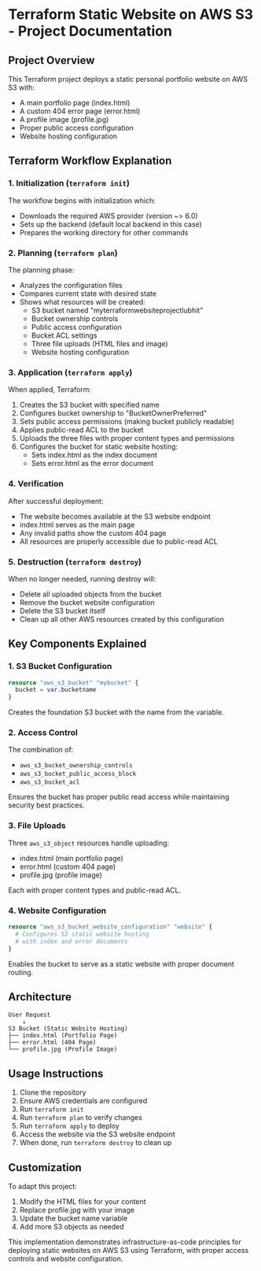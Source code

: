 # Terraform Static Website on AWS S3 - Project Documentation

## Project Overview

This Terraform project deploys a static personal portfolio website on AWS S3 with:
- A main portfolio page (index.html)
- A custom 404 error page (error.html)
- A profile image (profile.jpg)
- Proper public access configuration
- Website hosting configuration

## Terraform Workflow Explanation

### 1. Initialization (`terraform init`)

The workflow begins with initialization which:
- Downloads the required AWS provider (version ~> 6.0)
- Sets up the backend (default local backend in this case)
- Prepares the working directory for other commands

### 2. Planning (`terraform plan`)

The planning phase:
- Analyzes the configuration files
- Compares current state with desired state
- Shows what resources will be created:
  - S3 bucket named "myterraformwebsiteprojectlubhit"
  - Bucket ownership controls
  - Public access configuration
  - Bucket ACL settings
  - Three file uploads (HTML files and image)
  - Website hosting configuration

### 3. Application (`terraform apply`)

When applied, Terraform:
1. Creates the S3 bucket with specified name
2. Configures bucket ownership to "BucketOwnerPreferred"
3. Sets public access permissions (making bucket publicly readable)
4. Applies public-read ACL to the bucket
5. Uploads the three files with proper content types and permissions
6. Configures the bucket for static website hosting:
   - Sets index.html as the index document
   - Sets error.html as the error document

### 4. Verification

After successful deployment:
- The website becomes available at the S3 website endpoint
- index.html serves as the main page
- Any invalid paths show the custom 404 page
- All resources are properly accessible due to public-read ACL

### 5. Destruction (`terraform destroy`)

When no longer needed, running destroy will:
- Delete all uploaded objects from the bucket
- Remove the bucket website configuration
- Delete the S3 bucket itself
- Clean up all other AWS resources created by this configuration

## Key Components Explained

### 1. S3 Bucket Configuration

```terraform
resource "aws_s3_bucket" "mybucket" {
  bucket = var.bucketname
}
```

Creates the foundation S3 bucket with the name from the variable.

### 2. Access Control

The combination of:
- `aws_s3_bucket_ownership_controls`
- `aws_s3_bucket_public_access_block`
- `aws_s3_bucket_acl`

Ensures the bucket has proper public read access while maintaining security best practices.

### 3. File Uploads

Three `aws_s3_object` resources handle uploading:
- index.html (main portfolio page)
- error.html (custom 404 page)
- profile.jpg (profile image)

Each with proper content types and public-read ACL.

### 4. Website Configuration

```terraform
resource "aws_s3_bucket_website_configuration" "website" {
  # Configures S3 static website hosting
  # with index and error documents
}
```

Enables the bucket to serve as a static website with proper document routing.

## Architecture

```
User Request
    ↓
S3 Bucket (Static Website Hosting)
├── index.html (Portfolio Page)
├── error.html (404 Page)
└── profile.jpg (Profile Image)
```

## Usage Instructions

1. Clone the repository
2. Ensure AWS credentials are configured
3. Run `terraform init`
4. Run `terraform plan` to verify changes
5. Run `terraform apply` to deploy
6. Access the website via the S3 website endpoint
7. When done, run `terraform destroy` to clean up

## Customization

To adapt this project:
1. Modify the HTML files for your content
2. Replace profile.jpg with your image
3. Update the bucket name variable
4. Add more S3 objects as needed

This implementation demonstrates infrastructure-as-code principles for deploying static websites on AWS S3 using Terraform, with proper access controls and website configuration.

